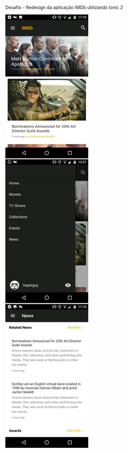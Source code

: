 Desafio - Redesign da aplicação IMDb utilizando Ionic 2


<img src="https://github.com/caiquecsx/DesafioRedFront---Caique-Campos/blob/master/screenshots/3.jpg?raw=true" height="450" width="260">
<img src="https://github.com/caiquecsx/DesafioRedFront---Caique-Campos/blob/master/screenshots/1.jpg?raw=true" height="450" width="260">
<img src="https://github.com/caiquecsx/DesafioRedFront---Caique-Campos/blob/master/screenshots/2.jpg?raw=true" height="450" width="260">
